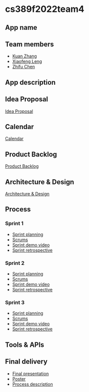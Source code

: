 # cs389f2022team4

## App name

## Team members


* [Kuan Zhang](https://github.com/Kuan000/CS389.git)
* [Xiaofeng Leng](https://github.com/Korate/cs389)
* [Zhifu Chen](https://github.com/zhenshimin/cs389)

## App description

## Idea Proposal
[Idea Proposal](https://docs.google.com/document/d/1IkWU0JB1klVuU7fo23M9EtgsIRuJDHdEP6iYzqlzjbc/edit?usp=sharing)

## Calendar
[Calendar](https://calendar.google.com/calendar/u/0?cid=aXZoMmU3NjhzMjRkdGlxZWYwcXZvbzhxcjBAZ3JvdXAuY2FsZW5kYXIuZ29vZ2xlLmNvbQ)

## Product Backlog
[Product Backlog]()

## Architecture & Design
[Architecture & Design]()

## Process

### Sprint 1

* [Sprint planning]()
* [Scrums]()
* [Sprint demo video]()
* [Sprint retrospective]()

### Sprint 2

* [Sprint planning]()
* [Scrums]()
* [Sprint demo video]()
* [Sprint retrospective]()

### Sprint 3

* [Sprint planning]()
* [Scrums]()
* [Sprint demo video]()
* [Sprint retrospective]()

## Tools & APIs

## Final delivery

* [Final presentation]()
* [Poster]()
* [Process description]()


